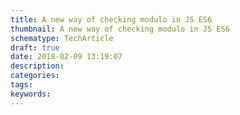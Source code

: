 ```yaml
---
title: A new way of checking modulo in JS ES6
thumbnail: A new way of checking modulo in JS ES6
schematype: TechArticle
draft: true
date: 2018-02-09 13:19:07
description:
categories:
tags:
keywords:
---
```

